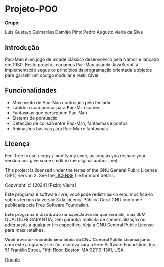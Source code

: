 # Projeto-POO

**Grupo:**

Luis Gustavo Guimarães Damião Pinto 
Pedro Augusto vieira da Silva 




## Introdução

Pac-Man é um jogo de arcade clássico desenvolvido pela Namco e lançado em 1980. Neste projeto, recriamos Pac-Man usando JavaScript. A implementação segue os princípios da programação orientada a objetos para garantir um código modular e reutilizável.

## Funcionalidades

- Movimento de Pac-Man controlado pelo teclado
- Labirinto com pontos para Pac-Man comer
- Fantasmas que perseguem Pac-Man
- Sistema de pontuação
- Detecção de colisão entre Pac-Man, fantasmas e pontos
- Animações básicas para Pac-Man e fantasmas


## Licença

Feel free to use / copy / modify my code, as long as you reshare your version and give some credit to the original author (me).

This project is licensed under the terms of the GNU General Public License (GPL) version 3. See the [LICENSE](LICENSE) file for more details.


Copyright (c) [2024] [Pedro Vieira]

Este programa é software livre; você pode redistribuí-lo e/ou
modificá-lo sob os termos da versão 3 da Licença Pública Geral GNU
conforme publicada pela Free Software Foundation.

Este programa é distribuído na expectativa de que será útil, mas SEM QUALQUER GARANTIA; sem
garantia implícita de comercialização ou adequação a qualquer fim específico. Veja a
GNU General Public License para mais detalhes.

Você deve ter recebido uma cópia da GNU General Public License junto com este programa;
se não, escreva para a Free Software Foundation, Inc., 51 Franklin Street, Fifth Floor,
Boston, MA 02110-1301, USA.

[Google](https://creativecommons.org/licenses/by-sa/4.0/)

